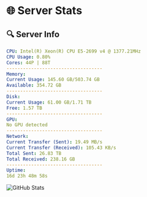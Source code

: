 # 🌐 Server Stats
## 🔍 Server Info
```yaml
CPU: Intel(R) Xeon(R) CPU E5-2699 v4 @ 1377.21MHz
CPU Usage: 0.80%
Cores: 44P | 88T
-----------------------------------
Memory:
Current Usage: 145.60 GB/503.74 GB
Available: 354.72 GB
-----------------------------------
Disk:
Current Usage: 61.00 GB/1.71 TB
Free: 1.57 TB
-----------------------------------
GPU:
No GPU detected
-----------------------------------
Network:
Current Transfer (Sent): 19.49 MB/s
Current Transfer (Received): 105.43 KB/s
Total Sent: 26.83 TB
Total Received: 238.16 GB
-----------------------------------
Uptime:
16d 23h 48m 58s
```
![GitHub Stats](https://img.shields.io/badge/Updated-2025-03-24_21:11:47-blue)